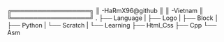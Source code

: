 
╔══════════════════╗
║ -HaRmX96@github  ║
║ -Vietnam         ║
╚══════════════════╝
.
├── Language
|   ├── Logo
|   ├── Block
│   ├── Python 
|   └── Scratch
|
└── Learning
    ├── Html_Css
    ├── Cpp
    └── Asm

